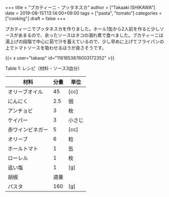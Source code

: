 +++
title = "ブカティーニ・プッタネスカ"
author = ["Takaaki ISHIKAWA"]
date = 2019-08-15T13:14:00+09:00
tags = ["pasta", "tomato"]
categories = ["cooking"]
draft = false
+++

ブカティーニでプッタネスカを作りました。ホール1缶から2人前を作ると少しソースがあまるので、余ったソースはタコの溺れ煮で食べました。ブカティーニは湯上げの段階で中心に茹で汁を蓄えているので、少し早めに上げてフライパンの上でトマトソースを吸わせるほうが良さそうです。  

{{< x user="takaxp" id="1161853876003172352" >}}  

<div class="table-caption">
  <span class="table-number">Table 1</span>:
  レシピ（材料・ソース3皿分）
</div>

| 材料     | 分量 | 単位 |
|--------|----|----|
| オリーブオイル | 45  | [cc] |
| にんにく | 2.5 | 個   |
| アンチョビ | 3   | 枚   |
| ケイパー | 3   | 小さじ |
| 赤ワインビネガー | 5   | [cc] |
| オリーブ | 6   | 粒   |
| ホールトマト | 1   | 缶   |
| ローレル | 1   | 枚   |
| 追い塩   | 1   | [g]  |
| 胡椒     | 適量 |      |
| パスタ   | 160 | [g]  |
